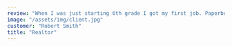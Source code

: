 ```yaml
---
review: "When I was just starting 6th grade I got my first job. Paperboy! Boy, was I excited. At that time I had spent a lot of time actually playing the video official."
image: "/assets/img/client.jpg"
customer: "Robert Smith"
title: "Realtor"
---
```

